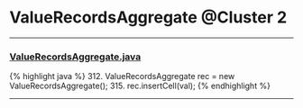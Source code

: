 # ValueRecordsAggregate @Cluster 2

***

### [ValueRecordsAggregate.java](https://searchcode.com/codesearch/view/15642593/)
{% highlight java %}
312. ValueRecordsAggregate rec = new ValueRecordsAggregate();
315.   rec.insertCell(val);
{% endhighlight %}

***

